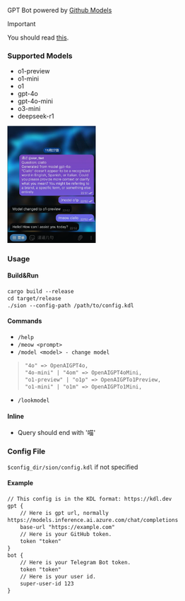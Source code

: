 GPT Bot powered by [Github Models](https://github.com/marketplace/models)

> [!IMPORTANT]
> You should read [this](https://docs.github.com/en/github-models/prototyping-with-ai-models).

### Supported Models
- o1-preview 
- o1-mini
- o1
- gpt-4o
- gpt-4o-mini
- o3-mini
- deepseek-r1

<img src="./docs/ss.png" alt="ss" width="200"/>

### Usage
#### Build&Run
```
cargo build --release
cd target/release
./sion --config-path /path/to/config.kdl
```

#### Commands
- `/help`
- `/meow <prompt>`
- `/model <model> - change model`

>```
>"4o" => OpenAIGPT4o,
>"4o-mini" | "4om" => OpenAIGPT4oMini,
>"o1-preview" | "o1p" => OpenAIGPTo1Preview,
>"o1-mini" | "o1m" => OpenAIGPTo1Mini,
>```
- `/lookmodel`

#### Inline
- Query should end with '喵'

### Config File
`$config_dir/sion/config.kdl` if not specified

#### Example
```
// This config is in the KDL format: https://kdl.dev
gpt {
    // Here is gpt url, normally https://models.inference.ai.azure.com/chat/completions
    base-url "https://example.com"
    // Here is your GitHub token.
    token "token"
}
bot {
    // Here is your Telegram Bot token.
    token "token"
    // Here is your user id.
    super-user-id 123
}
```